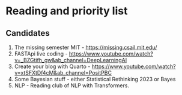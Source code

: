 # Reading and priority list

## Candidates

1. The missing semester MIT - https://missing.csail.mit.edu/
2. FASTApi live coding - https://www.youtube.com/watch?v=_BZGtifh_gw&ab_channel=DeepLearningAI
3. Create your blog with Quarto - https://www.youtube.com/watch?v=xtSFXtDf4cM&ab_channel=PositPBC
4. Some Bayesian stuff - either Statistical Rethinking 2023 or Bayes
5. NLP - Reading club of NLP with Transformers.
